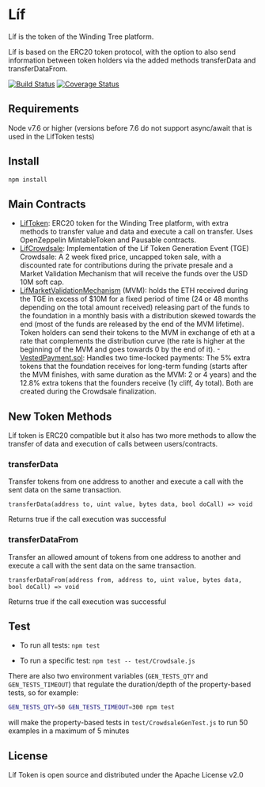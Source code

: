 # Líf

Líf is the token of the Winding Tree platform.

Líf is based on the ERC20 token protocol, with the option to also send information between token holders
via the added methods transferData and transferDataFrom.

[![Build Status](https://travis-ci.org/windingtree/LifToken.svg?branch=master)](https://travis-ci.org/windingtree/LifToken)
[![Coverage Status](https://coveralls.io/repos/github/windingtree/LifToken/badge.svg?branch=master)](https://coveralls.io/github/windingtree/LifToken?branch=master)

## Requirements

Node v7.6 or higher (versions before 7.6 do not support async/await that is used in the LifToken tests)

## Install

```sh
npm install
```

## Main Contracts

- [LifToken](blob/master/contracts/LifToken.sol): ERC20 token for the Winding Tree platform, with extra methods
   to transfer value and data and execute a call on transfer. Uses OpenZeppelin MintableToken and Pausable contracts.
- [LifCrowdsale](blob/master/contracts/LifCrowdsale.sol): Implementation of the Lif Token Generation Event (TGE)
  Crowdsale: A 2 week fixed price, uncapped token sale, with a discounted rate for contributions during the private
  presale and a Market Validation Mechanism that will receive the funds over the USD 10M soft cap.
- [LifMarketValidationMechanism](blob/master/contracts/LifMarketValidationMechanism.sol) (MVM): holds the ETH received during
  the TGE in excess of $10M for a fixed period of time (24 or 48 months depending on the total amount received) releasing
  part of the funds to the foundation in a monthly basis with a distribution skewed towards the end (most of the funds are
  released by the end of the MVM lifetime). Token holders can send their tokens to the MVM in exchange of eth at a rate
  that complements the distribution curve (the rate is higher at the beginning of the MVM and goes towards 0 by the end of it).
-[VestedPayment.sol](blob/master/contracts/LifMarketValidationMechanism.sol): Handles two time-locked payments: The 5% extra tokens
 that the foundation receives for long-term funding (starts after the MVM finishes, with same duration as the MVM: 2 or 4 years)
 and the 12.8% extra tokens that the founders receive (1y cliff, 4y total). Both are created during the Crowdsale finalization.

## New Token Methods

Líf token is ERC20 compatible but it also has two more methods to allow the transfer of data and execution of calls between users/contracts.

### transferData

Transfer tokens from one address to another and execute a call with the sent data on the same transaction.
```
transferData(address to, uint value, bytes data, bool doCall) => void
```

Returns true if the call execution was successful

### transferDataFrom

Transfer an allowed amount of tokens from one address to another and execute a call with the sent data on the same transaction.
```
transferDataFrom(address from, address to, uint value, bytes data, bool doCall) => void
```
Returns true if the call execution was successful

## Test

* To run all tests: `npm test`

* To run a specific test: `npm test -- test/Crowdsale.js`

There are also two environment variables (`GEN_TESTS_QTY` and `GEN_TESTS_TIMEOUT`) that regulate the duration/depth of the property-based tests, so for example:

```sh
GEN_TESTS_QTY=50 GEN_TESTS_TIMEOUT=300 npm test
```

will make the property-based tests in `test/CrowdsaleGenTest.js` to run 50 examples in a maximum of 5 minutes


## License

Líf Token is open source and distributed under the Apache License v2.0
